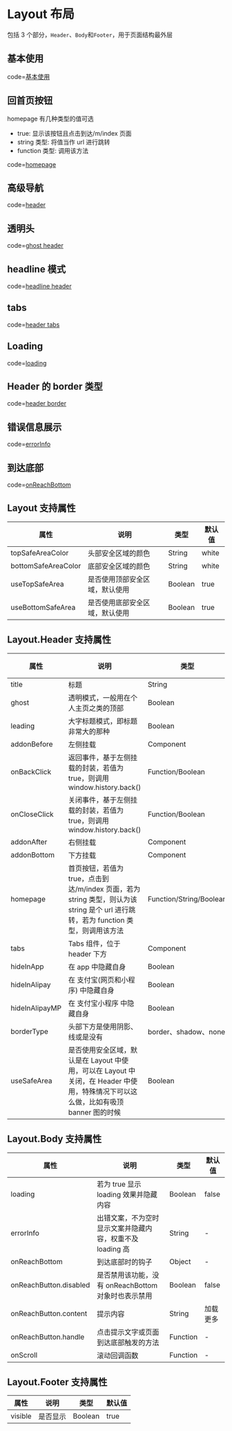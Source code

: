# Layout 布局

包括 3 个部分，`Header`、`Body`和`Footer`，用于页面结构最外层

## 基本使用

code=[基本使用](layout)

## 回首页按钮

homepage 有几种类型的值可选

- true: 显示该按钮且点击到达/m/index 页面
- string 类型: 将值当作 url 进行跳转
- function 类型: 调用该方法

code=[homepage](layout_header_homepage)

## 高级导航

code=[header](layout_header)

## 透明头

code=[ghost header](layout_ghost)

## headline 模式

code=[headline header](layout_headline)

## tabs

code=[header tabs](layout_tabs)

## Loading

code=[loading](layout_loading)

## Header 的 border 类型

code=[header border](layout_border_type)

## 错误信息展示

code=[errorInfo](layout_error_info)

## 到达底部

code=[onReachBottom](layout_reach_bottom)

## Layout 支持属性

| 属性                | 说明                           | 类型    | 默认值 |
| ------------------- | ------------------------------ | ------- | ------ |
| topSafeAreaColor    | 头部安全区域的颜色             | String  | white  |
| bottomSafeAreaColor | 底部安全区域的颜色             | String  | white  |
| useTopSafeArea      | 是否使用顶部安全区域，默认使用 | Boolean | true   |
| useBottomSafeArea   | 是否使用底部安全区域，默认使用 | Boolean | true   |

## Layout.Header 支持属性

| 属性           | 说明                                                                                                                                | 类型                    | 默认值 |
| -------------- | ----------------------------------------------------------------------------------------------------------------------------------- | ----------------------- | ------ |
| title          | 标题                                                                                                                                | String                  | -      |
| ghost          | 透明模式，一般用在个人主页之类的顶部                                                                                                | Boolean                 | false  |
| leading        | 大字标题模式，即标题非常大的那种                                                                                                    | Boolean                 | false  |
| addonBefore    | 左侧挂载                                                                                                                            | Component               | -      |
| onBackClick    | 返回事件，基于左侧挂载的封装，若值为 true，则调用 window.history.back()                                                             | Function/Boolean        | -      |
| onCloseClick   | 关闭事件，基于左侧挂载的封装，若值为 true，则调用 window.history.back()                                                             | Function/Boolean        | -      |
| addonAfter     | 右侧挂载                                                                                                                            | Component               | -      |
| addonBottom    | 下方挂载                                                                                                                            | Component               | -      |
| homepage       | 首页按钮，若值为 true，点击到达/m/index 页面，若为 string 类型，则认为该 string 是个 url 进行跳转，若为 function 类型，则调用该方法 | Function/String/Boolean | -      |
| tabs           | Tabs 组件，位于 header 下方                                                                                                         | Component               | -      |
| hideInApp      | 在 app 中隐藏自身                                                                                                                   | Boolean                 | false  |
| hideInAlipay   | 在 支付宝(网页和小程序) 中隐藏自身                                                                                                  | Boolean                 | false  |
| hideInAlipayMP | 在 支付宝小程序 中隐藏自身                                                                                                          | Boolean                 | false  |
| borderType     | 头部下方是使用阴影、线或是没有                                                                                                      | border、shadow、none    | none   |
| useSafeArea    | 是否使用安全区域，默认是在 Layout 中使用，可以在 Layout 中关闭，在 Header 中使用，特殊情况下可以这么做，比如有吸顶 banner 图的时候  | Boolean                 | false  |

## Layout.Body 支持属性

| 属性                   | 说明                                                      | 类型     | 默认值   |
| ---------------------- | --------------------------------------------------------- | -------- | -------- |
| loading                | 若为 true 显示 loading 效果并隐藏内容                     | Boolean  | false    |
| errorInfo              | 出错文案，不为空时显示文案并隐藏内容，权重不及 loading 高 | String   | -        |
| onReachBottom          | 到达底部时的钩子                                          | Object   | -        |
| onReachButton.disabled | 是否禁用该功能，没有 onReachBottom 对象时也表示禁用       | Boolean  | false    |
| onReachButton.content  | 提示内容                                                  | String   | 加载更多 |
| onReachButton.handle   | 点击提示文字或页面到达底部触发的方法                      | Function | -        |
| onScroll               | 滚动回调函数                                              | Function | -        |

## Layout.Footer 支持属性

| 属性    | 说明     | 类型    | 默认值 |
| ------- | -------- | ------- | ------ |
| visible | 是否显示 | Boolean | true   |
